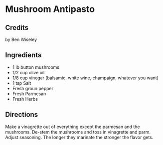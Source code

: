 # Mushroom Antipasto 

## Credits

by Ben Wiseley

## Ingredients

- 1 lb button mushrooms
- 1/2 cup olive oil
- 1/8 cup vinegar (balsamic, white wine, champaign, whatever you want)
- 1 tsp Salt
- Fresh groun pepper
- Fresh Parmesan
- Fresh Herbs

## Directions

Make a vinagrette out of everything except the parmesan and the mushrooms. De-stem the mushrooms and toss in vinagrette and parm. Adjust seasoning. The longer they marinate the stronger the flavor gets.

